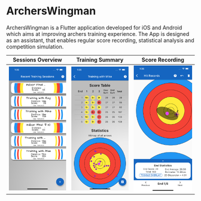# ArchersWingman

ArchersWingman is a Flutter application developed for iOS and Android which aims at improving archers training experience.
The App is designed as an assistant, that enables regular score recording, statistical analysis and competition simulation.

Sessions Overview | Training Summary | Score Recording
----- | ------ | -----
![Screenshot - List of Trainings](/appPreviews/Simulator%20Screen%20Shot%20-%20iPhone%2011%20Pro%20Max%20-%202020-11-06%20at%2013.36.00.png?raw=true) | ![Screenshot - Training Summary](/appPreviews/Simulator%20Screen%20Shot%20-%20iPhone%2011%20Pro%20Max%20-%202020-11-06%20at%2013.36.18.png?raw=true) | ![Screenshot - Score Recording](/appPreviews/Simulator%20Screen%20Shot%20-%20iPhone%2011%20Pro%20Max%20-%202020-11-06%20at%2013.36.57.png?raw=true)
